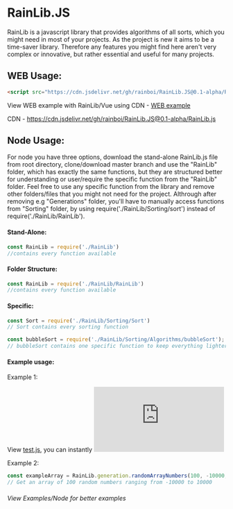 # RainLib.JS

RainLib is a javascript library that provides algorithms of all sorts, which you might need in most of your projects. As the project is new it aims to be a time-saver library. Therefore any features you might find here aren't very complex or innovative, but rather essential and useful for many projects.


## WEB Usage:

```html
<script src="https://cdn.jsdelivr.net/gh/rainboi/RainLib.JS@0.1-alpha/RainLib.js"></script>
```

View WEB example with RainLib/Vue using CDN - [WEB example](https://rainlib.netlify.com/)

CDN - https://cdn.jsdelivr.net/gh/rainboi/RainLib.JS@0.1-alpha/RainLib.js


## Node Usage:
For node you have three options, download the stand-alone RainLib.js file from root directory, clone/download master branch and use the "RainLib" folder, which has exactly the same functions, but they are structured better for understanding or user/require the specific function from the  "RainLib" folder. Feel free to use any specific function from the library and remove other folders/files that you might not need for the project. Althrough after removing e.g "Generations" folder, you'll have to manually access functions from "Sorting" folder, by using require('./RainLib/Sorting/sort') instead of require('./RainLib/RainLib').
#### Stand-Alone: 
```javascript
const RainLib = require('./RainLib')
//contains every function available
```
#### Folder Structure:
```javascript
const RainLib = require('./RainLib/RainLib')
//contains every function available
```
#### Specific:
```javascript
const Sort = require('./RainLib/Sorting/Sort')
// Sort contains every sorting function

const bubbleSort = require('./RainLib/Sorting/Algorithms/bubbleSort');
// bubbleSort contains one specific function to keep everything lighter
```
#### Example usage:

Example 1:

View [test.js](Examples/Node/test.js), you can instantly 
[![Run on Repl.it](https://repl.it/badge/github/rainboi/RainLib.JS)](https://rainlibjs.rainboi.repl.run/)


Example 2:
```javascript
const exampleArray = RainLib.generation.randomArrayNumbers(100, -10000, 10000);
// Get an array of 100 random numbers ranging from -10000 to 10000
```
###### View Examples/Node for better examples
